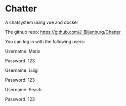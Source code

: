 # Chatter
A chatsystem using vue and docker

The github repo: https://github.com/J-Blijenburg/Chatter

You can log in with the following users:

Username: Mario

Password: 123

Username: Luigi

Password: 123

Username: Peach

Password: 123

